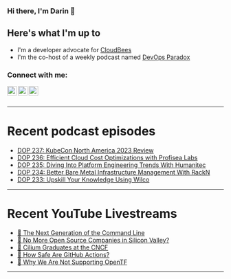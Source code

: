 ### Hi there, I'm Darin 👋

## Here's what I'm up to
- I'm a developer advocate for [CloudBees][cloudbees-website]
- I'm the co-host of a weekly podcast named [DevOps Paradox][dop-website]

### Connect with me:

[<img align="left" alt="darinpope | Twitter" width="22px" src="https://cdn.jsdelivr.net/npm/simple-icons@v3/icons/twitter.svg" />][twitter]
[<img align="left" alt="darinpope | LinkedIn" width="22px" src="https://cdn.jsdelivr.net/npm/simple-icons@v3/icons/linkedin.svg" />][linkedin]
[<img align="left" alt="darinpope | Instagram" width="22px" src="https://cdn.jsdelivr.net/npm/simple-icons@v3/icons/instagram.svg" />][instagram]

<br />
<br />

---

# Recent podcast episodes
<!-- BLOG-POST-LIST:START -->
- [DOP 237: KubeCon North America 2023 Review](https://www.devopsparadox.com/episodes/kubecon-north-america-2023-review-237/)
- [DOP 236: Efficient Cloud Cost Optimizations with Profisea Labs](https://www.devopsparadox.com/episodes/efficient-cloud-cost-optimizations-with-profisea-labs-236/)
- [DOP 235: Diving Into Platform Engineering Trends With Humanitec](https://www.devopsparadox.com/episodes/diving-into-platform-engineering-trends-with-humanitec-235/)
- [DOP 234: Better Bare Metal Infrastructure Management With RackN](https://www.devopsparadox.com/episodes/better-bare-metal-infrastructure-management-with-rackn-234/)
- [DOP 233: Upskill Your Knowledge Using Wilco](https://www.devopsparadox.com/episodes/upskill-your-knowledge-using-wilco-233/)
<!-- BLOG-POST-LIST:END -->

---

# Recent YouTube Livestreams
<!-- YOUTUBE:START -->
- [🔴 The Next Generation of the Command Line](https://www.youtube.com/watch?v=84-k1sD5uxo)
- [🔴 No More Open Source Companies in Silicon Valley?](https://www.youtube.com/watch?v=DHnDNxl2_4Q)
- [🔴 Cilium Graduates at the CNCF](https://www.youtube.com/watch?v=ryeH0rWhTAA)
- [🔴 How Safe Are GitHub Actions?](https://www.youtube.com/watch?v=c3YNE71jeSY)
- [🔴 Why We Are Not Supporting OpenTF](https://www.youtube.com/watch?v=jLcImJnvVp0)
<!-- YOUTUBE:END -->

---


[website]: https://www.darinpope.com/
[twitter]: https://twitter.com/darinpope
[youtube]: https://youtube.com/darinpope
[instagram]: https://instagram.com/darinpope
[linkedin]: https://linkedin.com/in/darinpope
[cloudbees-website]: https://www.cloudbees.com/
[dop-website]: https://www.devopsparadox.com/

<!--
**darinpope/darinpope** is a ✨ _special_ ✨ repository because its `README.md` (this file) appears on your GitHub profile.

Here are some ideas to get you started:

- 🔭 I’m currently working on ...
- 🌱 I’m currently learning ...
- 👯 I’m looking to collaborate on ...
- 🤔 I’m looking for help with ...
- 💬 Ask me about ...
- 📫 How to reach me: ...
- 😄 Pronouns: ...
- ⚡ Fun fact: ...
-->
